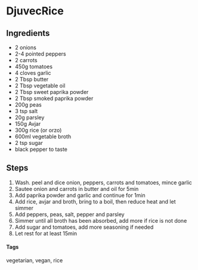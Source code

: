 # DjuvecRice

## Ingredients

* 2 onions
* 2-4 pointed peppers
* 2 carrots
* 450g tomatoes
* 4 cloves garlic
* 2 Tbsp butter
* 2 Tbsp vegetable oil
* 2 Tbsp sweet paprika powder
* 2 Tbsp smoked paprika powder 
* 200g peas
* 3 tsp salt
* 20g parsley
* 150g Avjar 
* 300g rice (or orzo)
* 600ml vegetable broth
* 2 tsp sugar
* black pepper to taste

## Steps

1. Wash. peel and dice onion, peppers, carrots and tomatoes, mince garlic
2. Sautee onion and carrots in butter and oil for 5min
3. Add paprika powder and garlic and continue for 1min
4. Add rice, avjar and broth, bring to a boil, then reduce heat and let simmer 
5. Add peppers, peas, salt, pepper and parsley
6. Simmer until all broth has been absorbed, add more if rice is not done 
7. Add sugar and tomatoes, add more seasoning if needed
8. Let rest for at least 15min

#### Tags
vegetarian, vegan, rice
